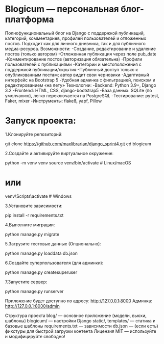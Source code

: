 # Blogicum — персональная блог-платформа
Полнофункциональный блог на Django с поддержкой публикаций, категорий, комментариев, профилей пользователей и отложенных постов. Подходит как для личного дневника, так и для публичного медиа-ресурса.
Возможности:
-Создание, редактирование и удаление постов (только автором)
-Отложенная публикация через поле pub_date
-Комментирование постов (авторизация обязательна)
-Профили пользователей с публикациями
-Категории и местоположения с поддержкой публикации/скрытия
-Публичный доступ только к опубликованным постам; автор видит свои черновики
-Адаптивный интерфейс на Bootstrap 5
-Удобная админка с фильтрацией, поиском и редактированием «на лету»
Технологии:
-Backend: Python 3.9+, Django 3.2
-Frontend: HTML, CSS, django-bootstrap5
-База данных: SQLite (по умолчанию), легко переключается на PostgreSQL
-Тестирование: pytest, Faker, mixer
-Инструменты: flake8, yapf, Pillow

# Запуск проекта:

1.Клонируйте репозиторий:

git clone https://github.com/maxlibrarian/django_sprint4.git
cd blogicum

2.Создайте и активируйте виртуальное окружение:

python -m venv venv
source venv/bin/activate    # Linux/macOS
# или
venv\Scripts\activate       # Windows

3.Установите зависимости:

pip install -r requirements.txt

4.Выполните миграции:

python manage.py migrate

5.Загрузите тестовые данные (Опционально):

python manage.py loaddata db.json

6.Создайте суперпользователя (для админки):

python manage.py createsuperuser

7.Запустите сервер:

python manage.py runserver

Приложение будет доступно по адресу: http://127.0.0.1:8000
Админка: http://127.0.0.1:8000/admin

Структура проекта
blog/ — основное приложение (модели, вьюхи, шаблоны)
blogicum/ — настройки Django
static/, templates/ — статика и базовые шаблоны
requirements.txt — зависимости
db.json — (если есть) фикстуры для быстрой загрузки контента
Лицензия
MIT — используйте и модифицируйте свободно!

